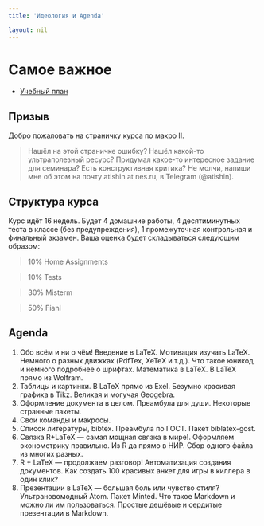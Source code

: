 ```yaml
---
title: 'Идеология и Agenda'

layout: nil
---
```


# Самое важное

* [Учебный план](Ссылка)

## Призыв

Добро пожаловать на страничку курса по макро II.

> Нашёл на этой страничке ошибку? Нашёл какой-то ультраполезный ресурс? Придумал какое-то интересное задание для семинара? Есть конструктивная критика? Не молчи, напиши мне об этом на почту atishin at nes.ru, в Telegram (@atishin).

## Структура курса

Курс идёт 16 недель. Будет 4 домашние работы, 4 десятиминутных теста в классе (без предупреждения), 1 промежуточная контрольная и финальный экзамен. Ваша оценка будет складываться следующим образом:

> 10% Home Assignments

> 10% Tests

> 30% Misterm

> 50% Fianl


## Agenda

1. Обо всём и ни о чём!  Введение в LaTeX.  Мотивация изучать LaTeX. Немного о разных движках (PdfTex, XeTeX и т.д.). Что такое юникод и немного подробнее о шрифтах. Математика в LaTeX. В LaTeX прямо из Wolfram.
2. Таблицы и картинки. В LaTeX прямо из Exel. Безумно красивая графика в Tikz. Великая и могучая Geogebra.
3. Оформление документа в целом. Преамбула для души. Некоторые странные пакеты.
4. Свои команды и макросы.
5. Список литературы, bibtex. Преамбула по ГОСТ. Пакет biblatex-gost.  
6. Связка R+LaTeX — самая мощная связка в мире!. Оформляем эконометрику правильно. Из R да прямо в НИР. Сбор одного файла из многих разных.
7. R + LaTeX — продолжаем разговор! Автоматизация создания документов. Как создать 100 красивых анкет для игры в киллера в один клик?
8. Презентации в LaTeX — большая боль или чувство стиля? Ультрановомодный Atom. Пакет Minted. Что такое Markdown и можно ли им пользоваться. Простые дешёвые и сердитые презентации в Markdown.

<br>
